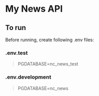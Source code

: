 # My News API

## To run

Before running, create following .env files:
### .env.test
> PGDATABASE=nc_news_test

### .env.development
> PGDATABASE=nc_news
